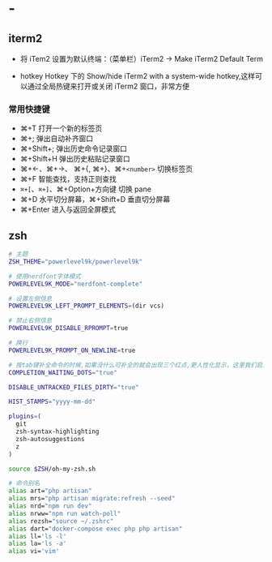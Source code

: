 # -

## iterm2

- 将 iTem2 设置为默认终端：（菜单栏）iTerm2 -> Make iTerm2 Default Term

- hotkey Hotkey 下的 Show/hide iTerm2 with a system-wide hotkey,这样可以通过全局热键来打开或关闭 iTerm2 窗口，非常方便

### 常用快捷键

- ⌘+T 打开一个新的标签页
- ⌘+; 弹出自动补齐窗口
- ⌘+Shift+; 弹出历史命令记录窗口
- ⌘+Shift+H 弹出历史粘贴记录窗口
- ⌘+←、⌘+→、 ⌘+{, ⌘+}、⌘+`<number>` 切换标签页
- ⌘+F 智能查找，支持正则查找
- `⌘+[`、`⌘+]`、⌘+Option+方向键 切换 pane
- ⌘+D 水平切分屏幕，⌘+Shift+D 垂直切分屏幕
- ⌘+Enter 进入与返回全屏模式

## zsh

```bash
# 主题
ZSH_THEME="powerlevel9k/powerlevel9k"

# 使用nerdfont字体模式
POWERLEVEL9K_MODE="nerdfont-complete"

# 设置左侧信息
POWERLEVEL9K_LEFT_PROMPT_ELEMENTS=(dir vcs)

# 禁止右侧信息
POWERLEVEL9K_DISABLE_RPROMPT=true

# 换行
POWERLEVEL9K_PROMPT_ON_NEWLINE=true

# 按tab键补全命令的时候,如果没什么可补全的就会出现三个红点,更人性化显示，这里我们启用
COMPLETION_WAITING_DOTS="true"

DISABLE_UNTRACKED_FILES_DIRTY="true"

HIST_STAMPS="yyyy-mm-dd"

plugins=(
  git
  zsh-syntax-highlighting
  zsh-autosuggestions
  z
)

source $ZSH/oh-my-zsh.sh

# 命令别名
alias art="php artisan"
alias mrs="php artisan migrate:refresh --seed"
alias nrd="npm run dev"
alias nrww="npm run watch-poll"
alias rezsh="source ~/.zshrc"
alias dart="docker-compose exec php php artisan"
alias ll='ls -l'
alias la='ls -a'
alias vi='vim'
```
